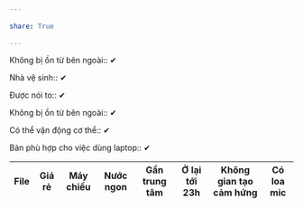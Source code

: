 ---  
share: True  
---  
Không bị ồn từ bên ngoài:: ✔  
Nhà vệ sinh:: ✔  
Được nói to:: ✔  
Không bị ồn từ bên ngoài:: ✔  
Có thể vận động cơ thể:: ✔  
Bàn phù hợp cho việc dùng laptop:: ✔  
  
| File | Giá rẻ | Máy chiếu | Nước ngon | Gần trung tâm | Ở lại tới 23h | Không gian tạo cảm hứng | Có loa mic |  
| ---- | ------ | --------- | --------- | ------------- | ------------- | ----------------------- | ---------- |  
